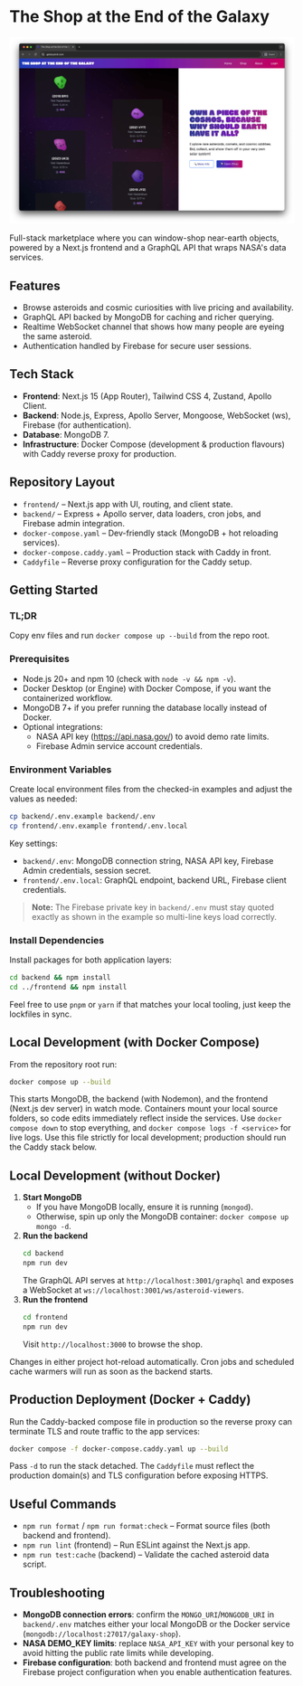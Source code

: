 # The Shop at the End of the Galaxy

![Demo](./demo.png)

Full-stack marketplace where you can window-shop near-earth objects, powered by a Next.js frontend and a GraphQL API that wraps NASA's data services.

## Features

- Browse asteroids and cosmic curiosities with live pricing and availability.
- GraphQL API backed by MongoDB for caching and richer querying.
- Realtime WebSocket channel that shows how many people are eyeing the same asteroid.
- Authentication handled by Firebase for secure user sessions.

## Tech Stack

- **Frontend**: Next.js 15 (App Router), Tailwind CSS 4, Zustand, Apollo Client.
- **Backend**: Node.js, Express, Apollo Server, Mongoose, WebSocket (ws), Firebase (for authentication).
- **Database**: MongoDB 7.
- **Infrastructure**: Docker Compose (development & production flavours) with Caddy reverse proxy for production.

## Repository Layout

- `frontend/` – Next.js app with UI, routing, and client state.
- `backend/` – Express + Apollo server, data loaders, cron jobs, and Firebase admin integration.
- `docker-compose.yaml` – Dev-friendly stack (MongoDB + hot reloading services).
- `docker-compose.caddy.yaml` – Production stack with Caddy in front.
- `Caddyfile` – Reverse proxy configuration for the Caddy setup.

## Getting Started

### TL;DR

Copy env files and run `docker compose up --build` from the repo root.

### Prerequisites

- Node.js 20+ and npm 10 (check with `node -v && npm -v`).
- Docker Desktop (or Engine) with Docker Compose, if you want the containerized workflow.
- MongoDB 7+ if you prefer running the database locally instead of Docker.
- Optional integrations:
  - NASA API key (https://api.nasa.gov/) to avoid demo rate limits.
  - Firebase Admin service account credentials.

### Environment Variables

Create local environment files from the checked-in examples and adjust the values as needed:

```bash
cp backend/.env.example backend/.env
cp frontend/.env.example frontend/.env.local
```

Key settings:

- `backend/.env`: MongoDB connection string, NASA API key, Firebase Admin credentials, session secret.
- `frontend/.env.local`: GraphQL endpoint, backend URL, Firebase client credentials.

> **Note:** The Firebase private key in `backend/.env` must stay quoted exactly as shown in the example so multi-line keys load correctly.

### Install Dependencies

Install packages for both application layers:

```bash
cd backend && npm install
cd ../frontend && npm install
```

Feel free to use `pnpm` or `yarn` if that matches your local tooling, just keep the lockfiles in sync.

## Local Development (with Docker Compose)

From the repository root run:

```bash
docker compose up --build
```

This starts MongoDB, the backend (with Nodemon), and the frontend (Next.js dev server) in watch mode. Containers mount your local source folders, so code edits immediately reflect inside the services. Use `docker compose down` to stop everything, and `docker compose logs -f <service>` for live logs. Use this file strictly for local development; production should run the Caddy stack below.

## Local Development (without Docker)

1. **Start MongoDB**
   - If you have MongoDB locally, ensure it is running (`mongod`).
   - Otherwise, spin up only the MongoDB container: `docker compose up mongo -d`.
2. **Run the backend**
   ```bash
   cd backend
   npm run dev
   ```
   The GraphQL API serves at `http://localhost:3001/graphql` and exposes a WebSocket at `ws://localhost:3001/ws/asteroid-viewers`.
3. **Run the frontend**
   ```bash
   cd frontend
   npm run dev
   ```
   Visit `http://localhost:3000` to browse the shop.

Changes in either project hot-reload automatically. Cron jobs and scheduled cache warmers will run as soon as the backend starts.

## Production Deployment (Docker + Caddy)

Run the Caddy-backed compose file in production so the reverse proxy can terminate TLS and route traffic to the app services:

```bash
docker compose -f docker-compose.caddy.yaml up --build
```

Pass `-d` to run the stack detached. The `Caddyfile` must reflect the production domain(s) and TLS configuration before exposing HTTPS.

## Useful Commands

- `npm run format` / `npm run format:check` – Format source files (both backend and frontend).
- `npm run lint` (frontend) – Run ESLint against the Next.js app.
- `npm run test:cache` (backend) – Validate the cached asteroid data script.

## Troubleshooting

- **MongoDB connection errors**: confirm the `MONGO_URI`/`MONGODB_URI` in `backend/.env` matches either your local MongoDB or the Docker service (`mongodb://localhost:27017/galaxy-shop`).
- **NASA DEMO_KEY limits**: replace `NASA_API_KEY` with your personal key to avoid hitting the public rate limits while developing.
- **Firebase configuration**: both backend and frontend must agree on the Firebase project configuration when you enable authentication features.
